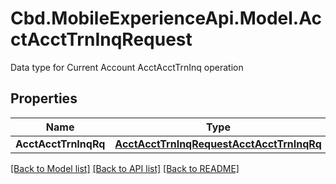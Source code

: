 # Cbd.MobileExperienceApi.Model.AcctAcctTrnInqRequest
Data type for Current Account AcctAcctTrnInq operation

## Properties

Name | Type | Description | Notes
------------ | ------------- | ------------- | -------------
**AcctAcctTrnInqRq** | [**AcctAcctTrnInqRequestAcctAcctTrnInqRq**](AcctAcctTrnInqRequestAcctAcctTrnInqRq.md) |  | 

[[Back to Model list]](../README.md#documentation-for-models) [[Back to API list]](../README.md#documentation-for-api-endpoints) [[Back to README]](../README.md)

